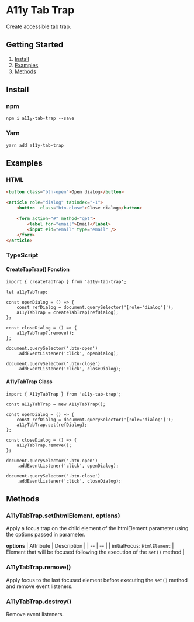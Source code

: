 # A11y Tab Trap
Create accessible tab trap.

## Getting Started
1. [Install](#install)
2. [Examples](#examples)
2. [Methods](#methods)

## Install

### npm
```
npm i a11y-tab-trap --save
```

### Yarn

```
yarn add a11y-tab-trap
```

## Examples

### HTML
``` HTML
<button class="btn-open">Open dialog</button>

<article role="dialog" tabindex="-1">
    <button  class="btn-close">Close dialog</button>

    <form action="#" method="get">
        <label for="email">Email</label>
        <input #id="email" type="email" />
    </form>
</article>
```

### TypeScript
#### CreateTapTrap() Fonction
``` TS
import { createTabTrap } from 'a11y-tab-trap';

let a11yTabTrap;

const openDialog = () => {
    const refDialog = document.querySelector('[role="dialog"]');
    a11yTabTrap = createTabTrap(refDialog);
};

const closeDialog = () => {
    a11yTabTrap?.remove();
};

document.querySelector('.btn-open')
    .addEventListener('click', openDialog);

document.querySelector('.btn-close')
    .addEventListener('click', closeDialog);

```

#### A11yTabTrap Class
``` TS
import { A11yTabTrap } from 'a11y-tab-trap';

const a11yTabTrap = new A11yTabTrap();

const openDialog = () => {
    const refDialog = document.querySelector('[role="dialog"]');
    a11yTabTrap.set(refDialog);
};

const closeDialog = () => {
    a11yTabTrap.remove();
};

document.querySelector('.btn-open')
    .addEventListener('click', openDialog);

document.querySelector('.btn-close')
    .addEventListener('click', closeDialog);

```

## Methods

### A11yTabTrap.set(htmlElement, options)
Apply a focus trap on the child element of the htmlElement parameter using the options passed in parameter.

**options**
| Attribute | Description |
| -- | -- |
| initialFocus: `HtmlElement` | Element that will be focused following the execution of the `set()` method |

### A11yTabTrap.remove()
Apply focus to the last focused element before executing the `set()` method and remove event listeners.

### A11yTabTrap.destroy()
Remove event listeners.
